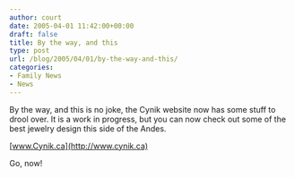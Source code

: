 ```yaml
---
author: court
date: 2005-04-01 11:42:00+00:00
draft: false
title: By the way, and this
type: post
url: /blog/2005/04/01/by-the-way-and-this/
categories:
- Family News
- News
---
```


By the way, and this is no joke, the Cynik website now has some stuff to drool over.  It is a work in progress, but you can now check out some of the best jewelry design this side of the Andes.




[www.Cynik.ca](http://www.cynik.ca)




Go, now!




